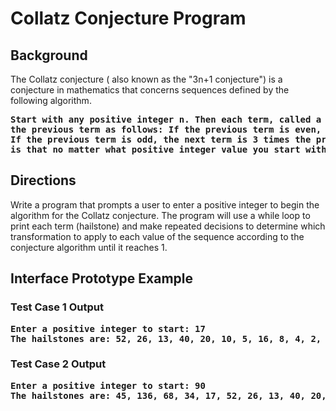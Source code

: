 # Collatz Conjecture Program

## Background
The Collatz conjecture ( also known as the "3n+1 conjecture") is a conjecture in mathematics that concerns sequences defined by the following algorithm.
<pre><b>Start with any positive integer n. Then each term, called a hailstone, is obtained from 
the previous term as follows: If the previous term is even, the next term is one half of the previous term.
If the previous term is odd, the next term is 3 times the previous term plus 1. The conjecture
is that no matter what positive integer value you start with for n, the sequence will always reach 1.
</b></pre>

## Directions
Write a program that prompts a user to enter a positive integer to begin the algorithm for the Collatz conjecture. The program will use a while loop to print each 
term (hailstone) and make repeated decisions to determine which transformation to apply to each value of the sequence according to the conjecture algorithm until it reaches 1.

## Interface Prototype Example

### Test Case 1 Output
<pre><b>Enter a positive integer to start: 17
The hailstones are: 52, 26, 13, 40, 20, 10, 5, 16, 8, 4, 2, 1,</b></pre>
### Test Case 2 Output
<pre><b>Enter a positive integer to start: 90
The hailstones are: 45, 136, 68, 34, 17, 52, 26, 13, 40, 20, 10, 5, 16, 8, 4, 2, 1,</b></pre>





